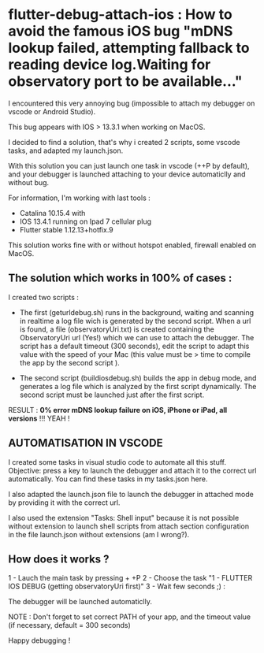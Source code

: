 # flutter-debug-attach-ios : How to avoid the famous iOS bug "mDNS lookup failed, attempting fallback to reading device log.Waiting for observatory port to be available..."

I encountered this very annoying bug (impossible to attach my debugger on vscode or Android Studio). 

This bug appears with IOS > 13.3.1 when working on MacOS.

I decided to find a solution, that's why i created 2 scripts, some vscode tasks, and adapted my launch.json. 

With this solution you can just launch one task in vscode (<CTRL>+<SHIFT>+P by default), and your debugger is launched attaching to your device automaticlly and without bug.

For information, I'm working with last tools : 

* Catalina 10.15.4 with 
* IOS 13.4.1 running on Ipad 7 cellular plug
* Flutter stable 1.12.13+hotfix.9

This solution works fine with or without hotspot enabled, firewall enabled on MacOS. 

## The solution which works in 100% of cases : 
I created two scripts : 
- The first (geturldebug.sh) runs in the background, waiting and scanning in realtime a log file wich is generated by the second script.  When a url is found, a file (observatoryUri.txt) is created containing the ObservatoryUri url (Yes!) which we can use to attach the debugger. 
The script has a default timeout (300 seconds), edit the script to adapt this value with the speed of your Mac (this value must be > time to compile the app by the second script ).

- The second script (buildiosdebug.sh) builds the app in debug mode, and generates a log file which is analyzed by the first script dynamically. The second script must be launched just after the first script.

RESULT : **0% error mDNS lookup failure on iOS, iPhone or iPad, all versions**   !!! YEAH !

## AUTOMATISATION IN VSCODE
I created some tasks in visual studio code to automate all this stuff. Objective: press a key to launch the debugger and attach it to the correct url automatically.
You can find these tasks in my tasks.json here.

I also adapted the launch.json file to launch the debugger in attached mode by providing it with the correct url.

I also used the extension "Tasks: Shell input" because it is not possible without extension to launch shell scripts from attach section configuration in the file launch.json without extensions (am I wrong?).

## How does it works ? 
1 - Lauch the main task by pressing <CTRL> + <SHIFT>+P 
2 - Choose the task "1 - FLUTTER IOS DEBUG (getting observatoryUri first)"
3 - Wait few seconds ;) :  
 
The debugger will be launched automaticlly.

NOTE : Don't forget to set correct PATH of your app, and the timeout value (if necessary, default = 300 seconds)

Happy debugging !

